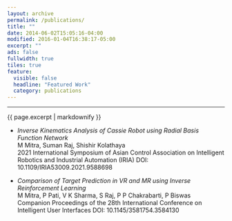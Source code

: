 ```yaml
---
layout: archive
permalink: /publications/
title: ""
date: 2014-06-02T15:05:16-04:00
modified: 2016-01-04T16:38:17-05:00
excerpt: ""
ads: false
fullwidth: true
tiles: true
feature:
  visible: false
  headline: "Featured Work"
  category: publications
---
```

<hr>
{{ page.excerpt | markdownify }}

* <i>Inverse Kinematics Analysis of Cassie Robot using Radial Basis Function Network</i> <br>
M Mitra, Suman Raj, Shishir Kolathaya <br>
2021 International Symposium of Asian Control Association on Intelligent Robotics and Industrial Automation (IRIA)
DOI: 10.1109/IRIA53009.2021.9588698

* <i>Comparison of Target Prediction in VR and MR using Inverse Reinforcement Learning</i> <br>
M Mitra, P Pati, V K Sharma, S Raj, P P Chakrabarti, P Biswas <br>
Companion Proceedings of the 28th International Conference on Intelligent User Interfaces
DOI: 10.1145/3581754.3584130
